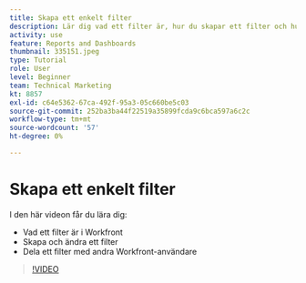 ```yaml
---
title: Skapa ett enkelt filter
description: Lär dig vad ett filter är, hur du skapar ett filter och hur du delar ett filter med andra användare i Workfront.
activity: use
feature: Reports and Dashboards
thumbnail: 335151.jpeg
type: Tutorial
role: User
level: Beginner
team: Technical Marketing
kt: 8857
exl-id: c64e5362-67ca-492f-95a3-05c660be5c03
source-git-commit: 252ba3ba44f22519a35899fcda9c6bca597a6c2c
workflow-type: tm+mt
source-wordcount: '57'
ht-degree: 0%

---
```


# Skapa ett enkelt filter

I den här videon får du lära dig:

* Vad ett filter är i Workfront
* Skapa och ändra ett filter
* Dela ett filter med andra Workfront-användare

>[!VIDEO](https://video.tv.adobe.com/v/335151/?quality=12)
